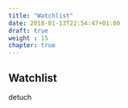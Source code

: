 ```yaml
---
title: "Watchlist"
date: 2018-01-13T22:54:47+01:00
draft: true
weight : 15
chapter: true
---
```

## Watchlist
detuch